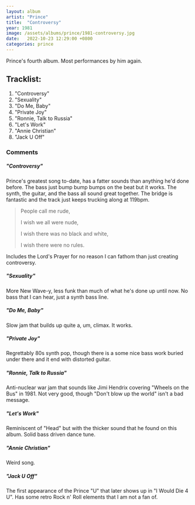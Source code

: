 ```yaml
---
layout: album
artist: "Prince"
title:  "Controversy"
year: 1981
image: /assets/albums/prince/1981-controversy.jpg
date:   2022-10-23 12:29:00 +0800
categories: prince
---
```

Prince's fourth album. Most performances by him again.

## Tracklist:

1.	"Controversy"
2.	"Sexuality"
3.	"Do Me, Baby"
4.	"Private Joy"
5.	"Ronnie, Talk to Russia"
6.	"Let's Work"
7.	"Annie Christian"
8.	"Jack U Off"

### Comments

##### "Controversy"

Prince's greatest song to-date, has a fatter sounds than anything he'd done before. The bass just bump bump bumps on the beat but it works. The synth, the guitar, and the bass all sound great together. The bridge is fantastic and the track just keeps trucking along at 119bpm.
> People call me rude,
>
> I wish we all were nude,
>
> I wish there was no black and white,
>
> I wish there were no rules.

Includes the Lord's Prayer for no reason I can fathom than just creating controversy.

##### "Sexuality"

More New Wave-y, less funk than much of what he's done up until now. No bass that I can hear, just a synth bass line.

##### "Do Me, Baby"

Slow jam that builds up quite a, um, climax. It works.

##### "Private Joy"

Regrettably 80s synth pop, though there is a some nice bass work buried under there and it end with distorted guitar.

##### "Ronnie, Talk to Russia"

Anti-nuclear war jam that sounds like Jimi Hendrix covering "Wheels on the Bus" in 1981. Not very good, though "Don't blow up the world" isn't a bad message.

##### "Let's Work"

Reminiscent of "Head" but with the thicker sound that he found on this album. Solid bass driven dance tune.

##### "Annie Christian"

Weird song.

##### "Jack U Off"

The first appearance of the Prince "U" that later shows up in "I Would Die 4 U". Has some retro Rock n' Roll elements that I am not a fan of.